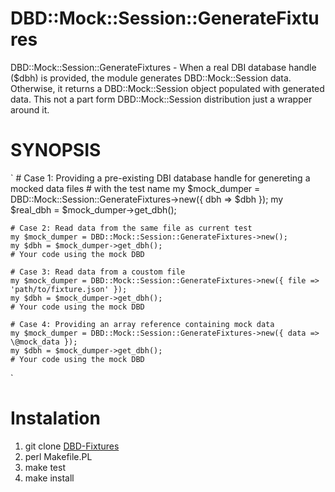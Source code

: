 # DBD::Mock::Session::GenerateFixtures

DBD::Mock::Session::GenerateFixtures - When a real DBI database handle ($dbh) is provided, the module generates DBD::Mock::Session data.
Otherwise, it returns a DBD::Mock::Session object populated with generated data.
This not a part form DBD::Mock::Session distribution just a wrapper around it.

# SYNOPSIS

`
	# Case 1: Providing a pre-existing DBI database handle for genereting a mocked data files
	# with the test name
	my $mock_dumper = DBD::Mock::Session::GenerateFixtures->new({ dbh => $dbh });
	my $real_dbh = $mock_dumper->get_dbh();

	# Case 2: Read data from the same file as current test
	my $mock_dumper = DBD::Mock::Session::GenerateFixtures->new();
	my $dbh = $mock_dumper->get_dbh();
	# Your code using the mock DBD

	# Case 3: Read data from a coustom file
	my $mock_dumper = DBD::Mock::Session::GenerateFixtures->new({ file => 'path/to/fixture.json' });
	my $dbh = $mock_dumper->get_dbh();
	# Your code using the mock DBD

	# Case 4: Providing an array reference containing mock data
	my $mock_dumper = DBD::Mock::Session::GenerateFixtures->new({ data => \@mock_data });
	my $dbh = $mock_dumper->get_dbh();
	# Your code using the mock DBD
`
# Instalation
	
1. git clone [DBD-Fixtures](git@github.com:DragosTrif/DBD-Fixtures.git) 
2. perl Makefile.PL
3. make test
4. make install 
